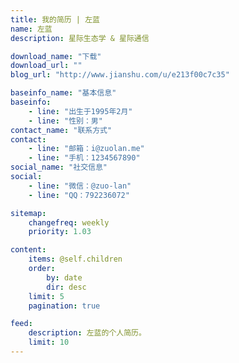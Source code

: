 ```yaml
---
title: 我的简历 | 左蓝
name: 左蓝
description: 星际生态学 & 星际通信

download_name: "下载"
download_url: ""
blog_url: "http://www.jianshu.com/u/e213f00c7c35"

baseinfo_name: "基本信息"
baseinfo:
    - line: "出生于1995年2月"
    - line: "性别：男"
contact_name: "联系方式"
contact: 
    - line: "邮箱：i@zuolan.me"
    - line: "手机：1234567890"
social_name: "社交信息"
social:
    - line: "微信：@zuo-lan"
    - line: "QQ：792236072"

sitemap:
    changefreq: weekly
    priority: 1.03

content:
    items: @self.children
    order:
        by: date
        dir: desc
    limit: 5
    pagination: true

feed:
    description: 左蓝的个人简历。
    limit: 10
---
```


